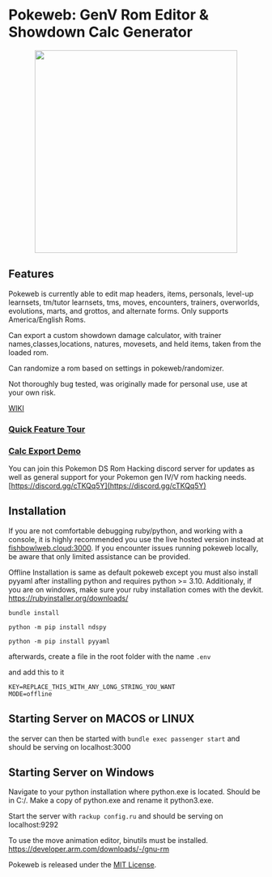 
# Pokeweb: GenV Rom Editor & Showdown Calc Generator
<p align="center">
    <img src="https://i.imgur.com/CP232tv.png" width="auto" height="400">
</p>

## Features

Pokeweb is currently able to edit map headers, items, personals, level-up learnsets, tm/tutor learnsets, tms, moves, encounters, trainers, overworlds, evolutions, marts, and grottos, and alternate forms. Only supports America/English Roms.

Can export a custom showdown damage calculator, with trainer names,classes,locations, natures, movesets, and held items, taken from the loaded rom.

Can randomize a rom based on settings in pokeweb/randomizer. 

Not thoroughly bug tested, was originally made for personal use, use at your own risk.

[WIKI](https://github.com/hzla/Pokeweb/wiki)



### [Quick Feature Tour](https://streamable.com/cjk04j)
### [Calc Export Demo](https://streamable.com/0ym3uy)

You can join this Pokemon DS Rom Hacking discord server for updates as well as general support for your Pokemon gen IV/V rom hacking needs. [https://discord.gg/cTKQq5Y](https://discord.gg/cTKQq5Y)

## Installation 

If you are not comfortable debugging ruby/python, and working with a console, it is highly recommended you use the live hosted version instead at [fishbowlweb.cloud:3000](http://fishbowlweb.cloud:3000). If you encounter issues running pokeweb locally, be aware that only limited assistance can be provided. 


Offline Installation is same as default pokeweb except you must also install pyyaml after installing python and requires python >= 3.10. Additionaly, if you are on windows, make sure your ruby installation comes with the devkit. https://rubyinstaller.org/downloads/ 

`bundle install`

`python -m pip install ndspy`

`python -m pip install pyyaml`

afterwards, create a file in the root folder with the name `.env`

and add this to it

```
KEY=REPLACE_THIS_WITH_ANY_LONG_STRING_YOU_WANT
MODE=offline
```
## Starting Server on MACOS or LINUX  

the server can then be started with `bundle exec passenger start` and should be serving on localhost:3000

## Starting Server on Windows

Navigate to your python installation where python.exe is located. Should be in C:/. Make a copy of python.exe and rename it python3.exe.

Start the server with `rackup config.ru` and should be serving on localhost:9292



To use the move animation editor, binutils must be installed. https://developer.arm.com/downloads/-/gnu-rm

Pokeweb is released under the [MIT License](https://opensource.org/licenses/MIT).
